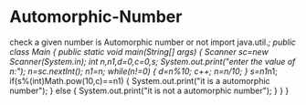 # Automorphic-Number
check a given number is Automorphic number or not
import java.util.*;
public class Main
{
	public static void main(String[] args) {
		Scanner sc=new Scanner(System.in);
		int n,n1,d=0,c=0,s;
	    System.out.print("enter the value of n:");
	    n=sc.nextInt();
	    n1=n;
	    while(n!=0)
	    {
	        d=n%10;
	        c++;
	        n=n/10;
	    }
	    s=n1*n1;
	    if(s%(int)Math.pow(10,c)==n1)
	    {
	        System.out.print("it is a automorphic number");
	    }
	    else
	    {
	        System.out.print("it is not a automorphic number");
	    }
	}
}
